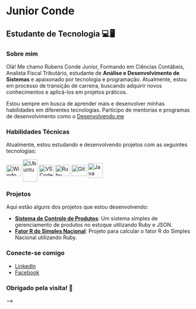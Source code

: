 # Junior Conde

## Estudante de Tecnologia 💻🖥

### Sobre mim
Olá! Me chamo Rubens Conde Junior, Formando em Ciências Contábeis, Analista Fiscal Tributário, estudante de **Análise e Desenvolvimento de Sistemas** e apaixonado por tecnologia e programação. Atualmente, estou em processo de transição de carreira, buscando adquirir novos conhecimentos e aplicá-los em projetos práticos.

Estou sempre em busca de aprender mais e desenvolver minhas habilidades em diferentes tecnologias. Participo de mentorias e programas de desenvolvimento como o [Desenvolvendo.me](https://desenvolvendo.me/)

### Habilidades Técnicas
Atualmente, estou estudando e desenvolvendo projetos com as seguintes tecnologias:

<div style="display: inline_block">
  <img align="center" alt="Windows" height="30" width="40" src="https://cdn.jsdelivr.net/gh/devicons/devicon/icons/windows8/windows8-original.svg" />
  <img align="center" alt="Ubuntu" height="60" width="40" src="https://cdn.jsdelivr.net/gh/devicons/devicon/icons/linux/linux-original.svg" />
  <img align="center" alt="VSCode" height="30" width="40" src="https://cdn.jsdelivr.net/gh/devicons/devicon/icons/vscode/vscode-original.svg" />
  <img align="center" alt="Ruby" height="30" width="40" src="https://cdn.jsdelivr.net/gh/devicons/devicon/icons/ruby/ruby-original.svg" />
  <img align="center" alt="Git" height="30" width="40" src="https://cdn.jsdelivr.net/gh/devicons/devicon/icons/git/git-original.svg" />
  <img align="center" alt="Java" height="40" width="40" src="https://cdn.jsdelivr.net/gh/devicons/devicon/icons/java/java-original-wordmark.svg" />
</div>

### Projetos
Aqui estão alguns dos projetos que estou desenvolvendo:

- **[Sistema de Controle de Produtos](#)**: Um sistema simples de gerenciamento de produtos no estoque utilizando Ruby e JSON.
- **[Fator R do Simples Nacional](#)**: Projeto para calcular o fator R do Simples Nacional utilizando Ruby.
  
### Conecte-se comigo
- [LinkedIn](https://linkedin.com/in/juniorconde)
- [Facebook](https://www.facebook.com/juniorconde01)

### Obrigado pela visita! 🚀



-->
